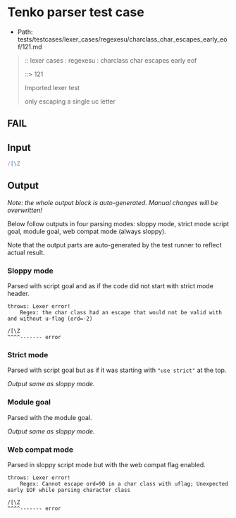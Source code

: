 # Tenko parser test case

- Path: tests/testcases/lexer_cases/regexesu/charclass_char_escapes_early_eof/121.md

> :: lexer cases : regexesu : charclass char escapes early eof
>
> ::> 121
>
> Imported lexer test
>
> only escaping a single uc letter

## FAIL

## Input

`````js
/[\Z
`````

## Output

_Note: the whole output block is auto-generated. Manual changes will be overwritten!_

Below follow outputs in four parsing modes: sloppy mode, strict mode script goal, module goal, web compat mode (always sloppy).

Note that the output parts are auto-generated by the test runner to reflect actual result.

### Sloppy mode

Parsed with script goal and as if the code did not start with strict mode header.

`````
throws: Lexer error!
    Regex: the char class had an escape that would not be valid with and without u-flag (ord=-2)

/[\Z
^^^^------- error
`````

### Strict mode

Parsed with script goal but as if it was starting with `"use strict"` at the top.

_Output same as sloppy mode._

### Module goal

Parsed with the module goal.

_Output same as sloppy mode._

### Web compat mode

Parsed in sloppy script mode but with the web compat flag enabled.

`````
throws: Lexer error!
    Regex: Cannot escape ord=90 in a char class with uflag; Unexpected early EOF while parsing character class

/[\Z
^^^^------- error
`````

